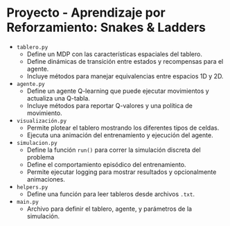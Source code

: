 # Proyecto - Aprendizaje por Reforzamiento: Snakes & Ladders
- `tablero.py`
  - Define un MDP con las características espaciales del tablero.
  - Define dinámicas de transición entre estados y recompensas para el agente.
  - Incluye métodos para manejar equivalencias entre espacios 1D y 2D.
- `agente.py`
  - Define un agente Q-learning que puede ejecutar movimientos y actualiza una Q-tabla.
  - Incluye métodos para reportar Q-valores y una política de movimiento.
- `visualización.py`
  - Permite plotear el tablero mostrando los diferentes tipos de celdas.
  - Ejecuta una animación del entrenamiento y ejecución del agente.
- `simulacion.py`
  - Define la función `run()` para correr la simulación discreta del problema
  - Define el comportamiento episódico del entrenamiento.
  - Permite ejecutar logging para mostrar resultados y opcionalmente animaciones.
- `helpers.py`
  - Define una función para leer tableros desde archivos `.txt`.
- `main.py`
  - Archivo para definir el tablero, agente, y parámetros de la simulación.
